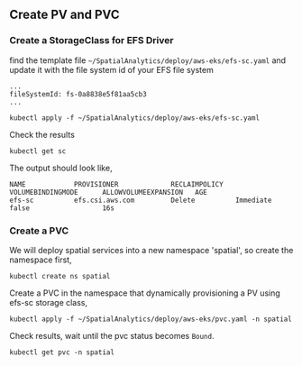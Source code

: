 ## Create PV and PVC

### Create a StorageClass for EFS Driver

find the template file `~/SpatialAnalytics/deploy/aws-eks/efs-sc.yaml` and update it with the file system id of your EFS file system

```
...
fileSystemId: fs-0a8838e5f81aa5cb3
...
```
```
kubectl apply -f ~/SpatialAnalytics/deploy/aws-eks/efs-sc.yaml
```
Check the results
```
kubectl get sc
```
The output should look like,
```
NAME            PROVISIONER             RECLAIMPOLICY   VOLUMEBINDINGMODE      ALLOWVOLUMEEXPANSION   AGE
efs-sc          efs.csi.aws.com         Delete          Immediate              false                  16s
```

### Create a PVC

We will deploy spatial services into a new namespace 'spatial', so create the namespace first,
```
kubectl create ns spatial
```

Create a PVC in the namespace that dynamically provisioning a PV using efs-sc storage class,
```
kubectl apply -f ~/SpatialAnalytics/deploy/aws-eks/pvc.yaml -n spatial
```
Check results, wait until the pvc status becomes `Bound`.
```
kubectl get pvc -n spatial
```

